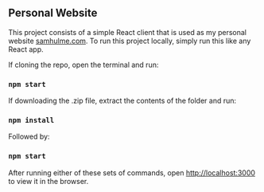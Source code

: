 ## Personal Website

This project consists of a simple React client that is used as my personal website [samhulme.com](https://samhulme.com). To run this project locally, simply run this like any React app.

If cloning the repo, open the terminal and run:

### `npm start`

If downloading the .zip file, extract the contents of the folder and run:

### `npm install`

Followed by:

### `npm start`

After running either of these sets of commands, open [http://localhost:3000](http://localhost:3000) to view it in the browser.
